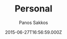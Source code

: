 ---
title: Personal
github: https://github.com/le4ker/personal-jekyll-theme
demo: https://le4ker.github.io/personal-jekyll-theme/
author: Panos Sakkos
ssg:
  - Jekyll
cms:
  - Markdown
date: 2015-06-27T16:56:59.000Z
description: ' :bowtie: { Personal } Jekyll theme'
draft: false
publish_date: '2015-06-27T16:56:59Z'
update_date: '2020-07-11T01:20:35Z'
github_star: 588
github_fork: 622
---